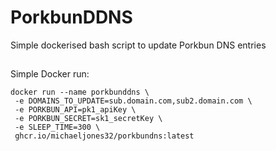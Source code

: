 # PorkbunDDNS
Simple dockerised bash script to update Porkbun DNS entries

##
Simple Docker run:
```
docker run --name porkbunddns \
 -e DOMAINS_TO_UPDATE=sub.domain.com,sub2.domain.com \
 -e PORKBUN_API=pk1_apiKey \
 -e PORKBUN_SECRET=sk1_secretKey \
 -e SLEEP_TIME=300 \
 ghcr.io/michaeljones32/porkbundns:latest
 ```